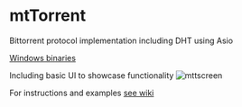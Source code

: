 # mtTorrent
Bittorrent protocol implementation including DHT using Asio

[Windows binaries](https://docs.google.com/uc?export=download&id=1HZHLIXKXn51aPE81rgLhcV1iTImd-JM-)

Including basic UI to showcase functionality
![mttscreen](https://user-images.githubusercontent.com/378856/81855283-71afcd80-955f-11ea-8b1d-05426bd21da5.png)

For instructions and examples [see wiki](https://github.com/RazielXT/mtTorrent/wiki)
